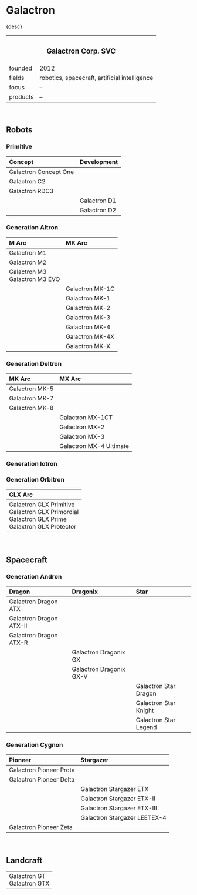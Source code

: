 # Galactron

{desc}


<table>
  <tr>
    <th colspan="2"> <h3> Galactron Corp. SVC </h3> </th>
  </tr>
  <tr>
    <td> founded </td>
    <td> 2012 </td>
  </tr>
  <tr>
    <td> fields </td>
    <td> robotics, spacecraft, artificial intelligence </td>
  </tr>
  <tr>
    <td> focus </td>
    <td> – </td>
  </tr>
  <tr>
    <td> products </td>
    <td> – </td>
  </tr>
</table>


<br>


## Robots

### Primitive

| Concept | Development |
| :------ | :---------- |
| Galactron Concept One | |
| Galactron C2 | |
| Galactron RDC3 | |
| | Galactron D1 |
| | Galactron D2 |

### Generation Altron

| M Arc | MK Arc |
| :---- | :----- |
| Galactron M1 | |
| Galactron M2 | |
| Galactron M3 <br> Galactron M3 EVO | |
| | Galactron MK-1C |
| | Galactron MK-1 |
| | Galactron MK-2 |
| | Galactron MK-3 |
| | Galactron MK-4 |
| | Galactron MK-4X |
| | Galactron MK-X |

### Generation Deltron

| MK Arc | MX Arc |
| :----- | :----- |
| Galactron MK-5 | |
| Galactron MK-7 | |
| Galactron MK-8 | |
| | Galactron MX-1CT |
| | Galactron MX-2 |
| | Galactron MX-3 |
| | Galactron MX-4 Ultimate |

### Generation Iotron

### Generation Orbitron

| GLX Arc |
| :------ |
| Galactron GLX Primitive <br> Galactron GLX Primordial <br> Galactron GLX Prime <br> Galaxtron GLX Protector |


<br>


## Spacecraft

### Generation Andron

| Dragon | Dragonix | Star |
| :----- | :------- | :--- |
| Galactron Dragon ATX | | |
| Galactron Dragon ATX-II | | |
| Galactron Dragon ATX-R | | |
| | Galactron Dragonix GX | |
| | Galactron Dragonix GX-V | |
| | | Galactron Star Dragon |
| | | Galactron Star Knight |
| | | Galactron Star Legend |

### Generation Cygnon

| Pioneer | Stargazer |
| :------ | :-------- |
| Galactron Pioneer Prota | |
| Galactron Pioneer Delta | |
| | Galactron Stargazer ETX |
| | Galactron Stargazer ETX-II |
| | Galactron Stargazer ETX-III |
| | Galactron Stargazer LEETEX-4 |
| Galactron Pioneer Zeta | |


<br>


## Landcraft

<table>
  <tr>
    <td>
      Galactron GT <br>
      Galactron GTX
    </td>
  </tr>
</table>
